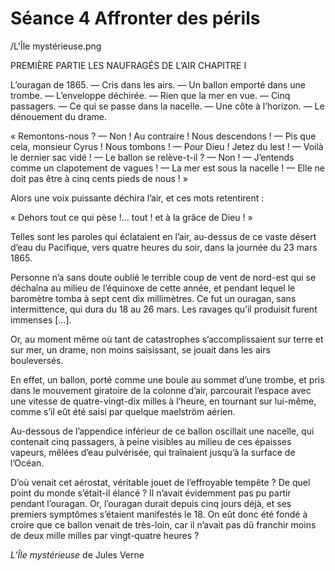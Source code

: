 # Séance 4 Affronter des périls

/L'Île mystérieuse.png

PREMIÈRE PARTIE
LES NAUFRAGÉS DE L’AIR
CHAPITRE I

L’ouragan de 1865. — Cris dans les airs. — Un ballon emporté dans une trombe. — L’enveloppe déchirée. — Rien que la mer en vue. — Cinq passagers. — Ce qui se passe dans la nacelle. — Une côte à l’horizon. — Le dénouement du drame.

« Remontons-nous ?
— Non ! Au contraire ! Nous descendons !
— Pis que cela, monsieur Cyrus ! Nous tombons !
— Pour Dieu ! Jetez du lest !
— Voilà le dernier sac vidé !
— Le ballon se relève-t-il ?
— Non !
— J’entends comme un clapotement de vagues !
— La mer est sous la nacelle !
— Elle ne doit pas être à cinq cents pieds de nous ! »

Alors une voix puissante déchira l’air, et ces mots retentirent :

« Dehors tout ce qui pèse !… tout ! et à la grâce de Dieu ! »

Telles sont les paroles qui éclataient en l’air, au-dessus de ce vaste désert d’eau du Pacifique, vers quatre heures du soir, dans la journée du 23 mars 1865.

Personne n’a sans doute oublié le terrible coup de vent de nord-est qui se déchaîna au milieu de l’équinoxe de cette année, et pendant lequel le baromètre tomba à sept cent dix millimètres. Ce fut un ouragan, sans intermittence, qui dura du 18 au 26 mars. Les ravages qu’il produisit furent immenses […].

Or, au moment même où tant de catastrophes s’accomplissaient sur terre et sur mer, un drame, non moins saisissant, se jouait dans les airs bouleversés.

En effet, un ballon, porté comme une boule au sommet d’une trombe, et pris dans le mouvement giratoire de la colonne d’air, parcourait l’espace avec une vitesse de quatre-vingt-dix milles à l’heure, en tournant sur lui-même, comme s’il eût été saisi par quelque maelström aérien.

Au-dessous de l’appendice inférieur de ce ballon oscillait une nacelle, qui contenait cinq passagers, à peine visibles au milieu de ces épaisses vapeurs, mêlées d’eau pulvérisée, qui traînaient jusqu’à la surface de l’Océan.

D’où venait cet aérostat, véritable jouet de l’effroyable tempête ? De quel point du monde s’était-il élancé ? Il n’avait évidemment pas pu partir pendant l’ouragan. Or, l’ouragan durait depuis cinq jours déjà, et ses premiers symptômes s’étaient manifestés le 18. On eût donc été fondé à croire que ce ballon venait de très-loin, car il n’avait pas dû franchir moins de deux mille milles par vingt-quatre heures ?

*L’Île mystérieuse* de Jules Verne